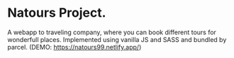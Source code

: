 ﻿# Natours Project.

A webapp to traveling company, where you can book different tours for wonderfull places. Implemented using vanilla JS and SASS and bundled by parcel.
(DEMO: https://natours99.netlify.app/)
